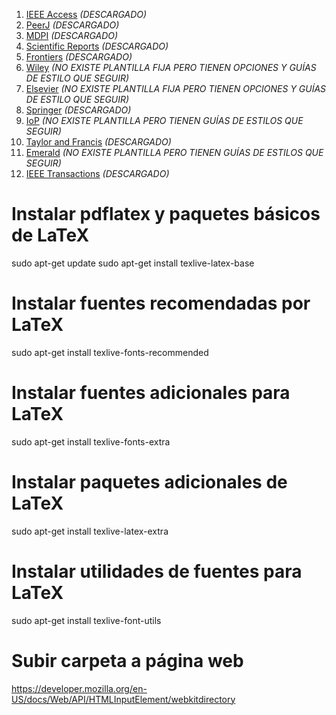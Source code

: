 1. [IEEE Access](https://www.overleaf.com/latex/templates/ieee-access-latex-template/cdxrhtbjgszv) *(DESCARGADO)*
2. [PeerJ](https://www.overleaf.com/latex/templates/latex-template-for-peerj-journal-and-pre-print-submissions/ptdwfrqxqzbn) *(DESCARGADO)*
3. [MDPI](https://www.mdpi.com/authors/latex) *(DESCARGADO)*
4. [Scientific Reports](https://www.overleaf.com/latex/templates/template-for-submissions-to-scientific-reports/xyrztqvdccns) *(DESCARGADO)*
5. [Frontiers](https://www.overleaf.com/latex/templates/template-for-frontiers-journal/myxxkvjwqhrv) *(DESCARGADO)*
6. [Wiley](https://authorservices.wiley.com/author-resources/Journal-Authors/Prepare/new-journal-design.html) *(NO EXISTE PLANTILLA FIJA PERO TIENEN OPCIONES Y GUÍAS DE ESTILO QUE SEGUIR)*
7. [Elsevier](https://www.elsevier.com/researcher/author/policies-and-guidelines/latex-instructions) *(NO EXISTE PLANTILLA FIJA PERO TIENEN OPCIONES Y GUÍAS DE ESTILO QUE SEGUIR)*
8. [Springer](https://www.springernature.com/gp/authors/campaigns/latex-author-support/see-where-our-services-will-take-you/18782940) *(DESCARGADO)*
9. [IoP](https://publishingsupport.iopscience.iop.org/questions/latex-template/) *(NO EXISTE PLANTILLA PERO TIENEN GUÍAS DE ESTILOS QUE SEGUIR)*
10. [Taylor and Francis](https://www.overleaf.com/latex/templates/taylor-and-francis-latex-template-for-authors-interact-layout-plus-apa-reference-style/jqhskrsqqzfz) *(DESCARGADO)*
11. [Emerald](https://emeraldpublishinggroup.freshdesk.com/support/solutions/articles/36000215573-can-i-prepare-my-manuscript-in-latex-) *(NO EXISTE PLANTILLA PERO TIENEN GUÍAS DE ESTILOS QUE SEGUIR)*
12. [IEEE Transactions](https://template-selector.ieee.org/secure/templateSelector/downloadTemplate?publicationTypeId=1&titleId=84&articleId=3&fileId=262) *(DESCARGADO)*


# Instalar pdflatex y paquetes básicos de LaTeX
sudo apt-get update
sudo apt-get install texlive-latex-base

# Instalar fuentes recomendadas por LaTeX
sudo apt-get install texlive-fonts-recommended

# Instalar fuentes adicionales para LaTeX
sudo apt-get install texlive-fonts-extra

# Instalar paquetes adicionales de LaTeX
sudo apt-get install texlive-latex-extra

# Instalar utilidades de fuentes para LaTeX
sudo apt-get install texlive-font-utils


# Subir carpeta a página web
https://developer.mozilla.org/en-US/docs/Web/API/HTMLInputElement/webkitdirectory